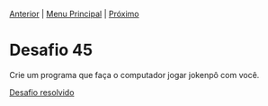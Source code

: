 [Anterior](Desafio044.md) | [Menu Principal](/README.md/) | [Próximo](Desafio046.md)  

# Desafio 45  

  Crie um programa que faça o computador jogar jokenpô com você.  


[Desafio resolvido](/Desafios/desafio045.py/)
